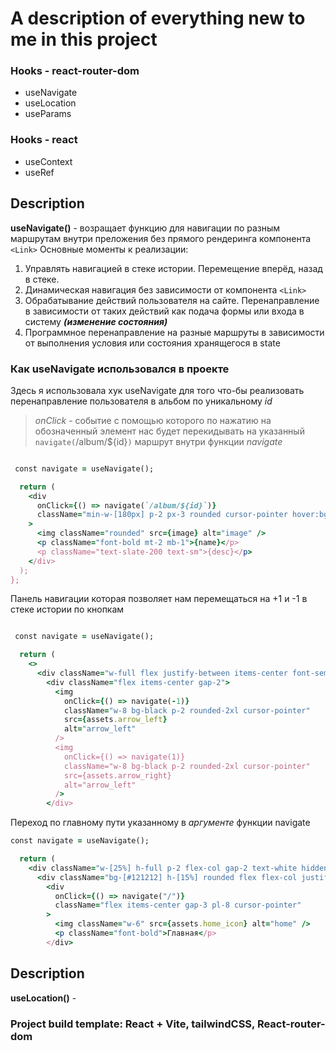 # A description of everything new to me in this project

### Hooks - react-router-dom

- useNavigate
- useLocation
- useParams

### Hooks - react

- useContext
- useRef

## Description

**useNavigate()** - возращает функцию для навигации по разным маршрутам внутри преложения без прямого рендеринга компонента `<Link>`
Основные моменты к реализации:

1. Управлять навигацией в стеке истории. Перемещение вперёд, назад в стеке.
2. Динамическая навигация без зависимости от компонента `<Link>`
3. Обрабатывание действий пользователя на сайте. Перенаправление в зависимости от таких действий как подача формы или входа в систему **_(изменение состояния)_**
4. Программное перенаправление на разные маршруты в зависимости от выполнения условия или состояния хранящегося в state

### Как useNavigate использовался в проекте

Здесь я использовала хук useNavigate для того что-бы реализовать перенаправление пользователя в альбом по уникальному _id_

> _onClick_ - событие с помощью которого по нажатию на обозначенный элемент нас будет перекидывать на указанный `navigate(`/album/${id}`)` маршрут внутри функции _navigate_

```rb

 const navigate = useNavigate();

  return (
    <div
      onClick={() => navigate(`/album/${id}`)}
      className="min-w-[180px] p-2 px-3 rounded cursor-pointer hover:bg-[#ffffff26]"
    >
      <img className="rounded" src={image} alt="image" />
      <p className="font-bold mt-2 mb-1">{name}</p>
      <p className="text-slate-200 text-sm">{desc}</p>
    </div>
  );
};
```

Панель навигации которая позволяет нам перемещаться на +1 и -1 в стеке истории по кнопкам

```rb

 const navigate = useNavigate();

  return (
    <>
      <div className="w-full flex justify-between items-center font-semibold">
        <div className="flex items-center gap-2">
          <img
            onClick={() => navigate(-1)}
            className="w-8 bg-black p-2 rounded-2xl cursor-pointer"
            src={assets.arrow_left}
            alt="arrow_left"
          />
          <img
            onClick={() => navigate(1)}
            className="w-8 bg-black p-2 rounded-2xl cursor-pointer"
            src={assets.arrow_right}
            alt="arrow_left"
          />
        </div>
```

Переход по главному пути указанному в _аргументе_ функции navigate

```rb
const navigate = useNavigate();

  return (
    <div className="w-[25%] h-full p-2 flex-col gap-2 text-white hidden  lg:flex">
      <div className="bg-[#121212] h-[15%] rounded flex flex-col justify-around">
        <div
          onClick={() => navigate("/")}
          className="flex items-center gap-3 pl-8 cursor-pointer"
        >
          <img className="w-6" src={assets.home_icon} alt="home" />
          <p className="font-bold">Главная</p>
        </div>
```

## Description

**useLocation()** - 



### Project build template: React + Vite, tailwindCSS, React-router-dom
